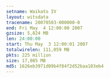 ```yaml
---
setname: Waikato IV
layout: witsdata
tracename: 20070503-000000-0
end: Fri May  4 12:00:00 2007
gzsize: 5,824 MB
len: 24:00:00
start: Thu May  3 12:00:01 2007
totalwirelen: 111,059 MB
pkts: 225 million
size: 17,085 MB
md5: 1626eb3971d09b4f84f2d52baa103eb4
---
```

